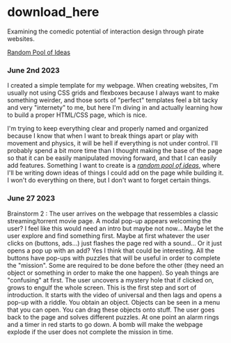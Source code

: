 # download_here

Examining the comedic potential of interaction design through pirate websites.

[Random Pool of Ideas](randomPoolOfIdeas.md)

### June 2nd 2023

I created a simple template for my webpage. When creating websites, I'm usually not using CSS grids and flexboxes because I always want to make something weirder, and those sorts of "perfect" templates feel a bit tacky and very "internety" to me, but here I'm diving in and actually learning how to build a proper HTML/CSS page, which is nice.

I'm trying to keep everything clear and properly named and organized because I know that when I want to break things apart or play with movement and physics, it will be hell if everything is not under control. I'll probably spend a bit more time than I thought making the base of the page so that it can be easily manipulated moving forward, and that I can easily add features. Something I want to create is a _[random pool of ideas](randomPoolOfIdeas.md)_, where I'll be writing down ideas of things I could add on the page while building it. I won't do everything on there, but I don't want to forget certain things.

### June 27 2023

Brainstorm 2 :
The user arrives on the webpage that ressembles a classic streaming/torrent movie page. A modal pop-up appears welcoming the user? I feel like this would need an intro but maybe not now... Maybe let the user explore and find something first. Maybe at first whatever the user clicks on (buttons, ads...) just flashes the page red with a sound... Or it just opens a pop up with an add? Yes I think that could be interesting. All the buttons have pop-ups with puzzles that will be useful in order to complete the "mission". Some are required to be done before the other (they need an object or something in order to make the one happen). So yeah things are "confusing" at first. The user uncovers a mystery hole that if clicked on, grows to engulf the whole screen. This is the first step and sort of introduction. It starts with the video of universal and then lags and opens a pop-up with a riddle. You obtain an object. Objects can be seen in a menu that you can open. You can drag these objects onto stuff. The user goes back to the page and solves different puzzles. At one point an alarm rings and a timer in red starts to go down. A bomb will make the webpage explode if the user does not complete the mission in time.
